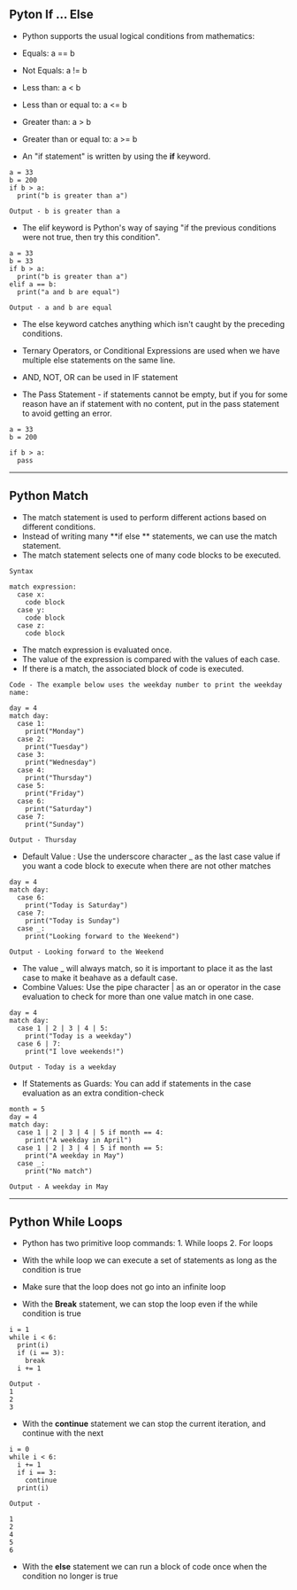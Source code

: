 ## Pyton If ... Else

- Python supports the usual logical conditions from mathematics:

- Equals: a == b
- Not Equals: a != b
- Less than: a < b
- Less than or equal to: a <= b
- Greater than: a > b
- Greater than or equal to: a >= b

- An "if statement" is written by using the **if** keyword.

```
a = 33
b = 200
if b > a:
  print("b is greater than a")

Output - b is greater than a
```

- The elif keyword is Python's way of saying "if the previous conditions were not true, then try this condition".

```
a = 33
b = 33
if b > a:
  print("b is greater than a")
elif a == b:
  print("a and b are equal")

Output - a and b are equal
```

- The else keyword catches anything which isn't caught by the preceding conditions.

- Ternary Operators, or Conditional Expressions are used when we have multiple else statements on the same line.
- AND, NOT, OR can be used in IF statement
- The Pass Statement - if statements cannot be empty, but if you for some reason have an if statement with no content, put in the pass statement to avoid getting an error.

```
a = 33
b = 200

if b > a:
  pass
```

---

## Python Match 

- The match statement is used to perform different actions based on different conditions.
- Instead of writing many **if else ** statements, we can use the match statement.
- The match statement selects one of many code blocks to be executed.

```
Syntax

match expression:
  case x:
    code block
  case y:
    code block
  case z:
    code block
```

- The match expression is evaluated once.
- The value of the expression is compared with the values of each case.
- If there is a match, the associated block of code is executed.

```
Code - The example below uses the weekday number to print the weekday name:

day = 4
match day:
  case 1:
    print("Monday")
  case 2:
    print("Tuesday")
  case 3:
    print("Wednesday")
  case 4:
    print("Thursday")
  case 5:
    print("Friday")
  case 6:
    print("Saturday")
  case 7:
    print("Sunday")

Output - Thursday
```

- Default Value : Use the underscore character _ as the last case value if you want a code block to execute when there are not other matches

```
day = 4
match day:
  case 6:
    print("Today is Saturday")
  case 7:
    print("Today is Sunday")
  case _:
    print("Looking forward to the Weekend")

Output - Looking forward to the Weekend
```

- The value _ will always match, so it is important to place it as the last case to make it beahave as a default case.
- Combine Values: Use the pipe character | as an or operator in the case evaluation to check for more than one value match in one case.

```
day = 4
match day:
  case 1 | 2 | 3 | 4 | 5:
    print("Today is a weekday")
  case 6 | 7:
    print("I love weekends!")

Output - Today is a weekday
```

- If Statements as Guards: You can add if statements in the case evaluation as an extra condition-check

```
month = 5
day = 4
match day:
  case 1 | 2 | 3 | 4 | 5 if month == 4:
    print("A weekday in April")
  case 1 | 2 | 3 | 4 | 5 if month == 5:
    print("A weekday in May")
  case _:
    print("No match")

Output - A weekday in May
```

---

## Python While Loops

- Python has two primitive loop commands: 1. While loops 2. For loops
- With the while loop we can execute a set of statements as long as the condition is true
- Make sure that the loop does not go into an infinite loop

- With the **Break** statement, we can stop the loop even if the while condition is true

```
i = 1
while i < 6:
  print(i)
  if (i == 3):
    break
  i += 1

Output -
1
2
3
```

- With the **continue** statement we can stop the current iteration, and continue with the next

```
i = 0
while i < 6:
  i += 1
  if i == 3:
    continue
  print(i)

Output -

1
2
4
5
6
```

- With the **else** statement we can run a block of code once when the condition no longer is true
